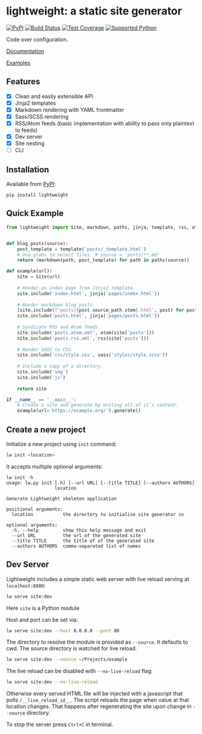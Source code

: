 # lightweight: a static site generator 
[![PyPI](https://img.shields.io/pypi/v/lightweight)][pypi]
[![Build Status](https://img.shields.io/azure-devops/build/misha-drachuk/lightweight/8)](https://dev.azure.com/misha-drachuk/lightweight/_build/latest?definitionId=8&branchName=master)
[![Test Coverage](https://img.shields.io/coveralls/github/mdrachuk/lightweight/master)](https://coveralls.io/github/mdrachuk/lightweight)
[![Supported Python](https://img.shields.io/pypi/pyversions/lightweight)][pypi]

Code over configuration.

[Documentation][docs]

[Examples](https://github.com/mdrachuk/lightweight-examples)



## Features
- [x] Clean and easily extensible API 
- [x] Jinja2 templates
- [x] Markdown rendering with YAML frontmatter
- [x] Sass/SCSS rendering
- [x] RSS/Atom feeds (basic implementation with ability to pass only plaintext to feeds)
- [x] Dev server
- [x] Site nesting
- [ ] CLI

## Installation
Available from [PyPI][pypi]:
```shell
pip install lightweight
```

## Quick Example
```python
from lightweight import Site, markdown, paths, jinja, template, rss, atom, sass


def blog_posts(source):
    post_template = template('posts/_template.html')
    # Use globs to select files. # source = 'posts/**.md'
    return (markdown(path, post_template) for path in paths(source))

def example(url):
    site = Site(url)
    
    # Render an index page from Jinja2 template.
    site.include('index.html', jinja('pages/index.html'))
    
    # Render markdown blog posts.
    [site.include(f'posts/{post.source_path.stem}.html', post) for post in blog_posts('posts/**.md')]
    site.include('posts.html', jinja('pages/posts.html'))
    
    # Syndicate RSS and Atom feeds.
    site.include('posts.atom.xml', atom(site['posts']))
    site.include('posts.rss.xml', rss(site['posts']))
    
    # Render SASS to CSS.
    site.include('css/style.css', sass('styles/style.scss'))
    
    # Include a copy of a directory.
    site.include('img')
    site.include('js')
    
    return site   

if __name__ == '__main__':
    # Create a site and generate by writing all of it’s content. 
    example(url='https://example.org/').generate()
```

## Create a new project

Initialize a new project using `init` command:
```bash
lw init <location>
```

It accepts multiple optional arguments:
```
lw init -h
usage: lw.py init [-h] [--url URL] [--title TITLE] [--authors AUTHORS]
                  location

Generate Lightweight skeleton application

positional arguments:
  location           the directory to initialize site generator in

optional arguments:
  -h, --help         show this help message and exit
  --url URL          the url of the generated site
  --title TITLE      the title of of the generated site
  --authors AUTHORS  comma-separated list of names
```

## Dev Server

Lightweight includes a simple static web server with live reload serving at `localhost:8080`:
```bash
lw serve site:dev
```
Here `site` is a Python module 

Host and port can be set via:
```bash
lw serve site:dev --host 0.0.0.0 --port 80
```

The directory to resolve the module is provided as `--source`. It defaults to cwd.
The source directory is watched for live reload. 
```bash
lw serve site:dev --source ~/Projects/example
```

The live reload can be disabled with `--no-live-reload` flag:
```bash
lw serve site:dev --no-live-reload
```
Otherwise every served HTML file will be injected with a javascript that polls `/__live_reload_id__`.
The script reloads the page when value at that location changes.
That happens after regenerating the site upon change in `--source` directory.

To stop the server press `Ctrl+C` in terminal.


[pypi]: https://pypi.org/project/lightweight/
[docs]: https://lightweight.readthedocs.io/en/latest/ 
